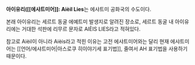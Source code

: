 **아이유리([[에샤트미어]]: Aièil Lies**는 에샤트미 공화국의 수도이다.

본래 아이유리는 세르트 동굴 에예트미 발생지로 알려진 장소로, 세르트 동굴 내 아이유리에는 거대한 석판에 리무르 문자로 AIÈIS LIES라고 적혀있다.

참고로 Aièil이 아니라 Aièis라고 적힌 이유는 고전 에샤트미어와는 달리 현재 에샤트미어는 [[언어/에샤트미어|아스로쿠 히이야기세 표기법]], 줄여서 AH 표기법을 사용하기 때문이다.

